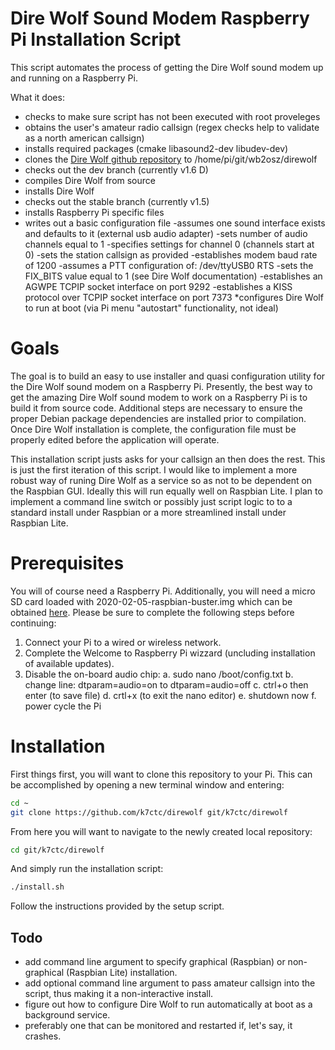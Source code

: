 # Dire Wolf Sound Modem Raspberry Pi Installation Script

This script automates the process of getting the Dire Wolf sound modem up and running on a Raspberry Pi.

What it does:
* checks to make sure script has not been executed with root proveleges
* obtains the user's amateur radio callsign (regex checks help to validate as a north american callsign)
* installs required packages (cmake libasound2-dev libudev-dev)
* clones the [Dire Wolf github repository](https://github.com/wb2osz/direwolf) to /home/pi/git/wb2osz/direwolf
* checks out the dev branch (currently v1.6 D)
* compiles Dire Wolf from source
* installs Dire Wolf
* checks out the stable branch (currently v1.5)
* installs Raspberry Pi specific files
* writes out a basic configuration file
  -assumes one sound interface exists and defaults to it (external usb audio adapter)
  -sets number of audio channels equal to 1
  -specifies settings for channel 0 (channels start at 0)
  -sets the station callsign as provided
  -establishes modem baud rate of 1200
  -assumes a PTT configuration of: /dev/ttyUSB0 RTS
  -sets the FIX_BITS value equal to 1 (see Dire Wolf documentation)
  -establishes an AGWPE TCPIP socket interface on port 9292
  -establishes a KISS protocol over TCPIP socket interface on port 7373
*configures Dire Wolf to run at boot (via Pi menu "autostart" functionality, not ideal)

# Goals

The goal is to build an easy to use installer and quasi configuration utility for the Dire Wolf sound modem on a Raspberry Pi.  Presently, the best way to get the amazing Dire Wolf sound modem to work on a Raspberry Pi is to build it from source code.  Additional steps are necessary to ensure the proper Debian package dependencies are installed prior to compilation.  Once Dire Wolf installation is complete, the configuration file must be properly edited before the application will operate.

This installation script justs asks for your callsign an then does the rest.  This is just the first iteration of this script.  I would like to implement a more robust way of runing Dire Wolf as a service so as not to be dependent on the Raspbian GUI.  Ideally this will run equally well on Raspbian Lite.  I plan to implement a command line switch or possibly just script logic to to a standard install under Raspbian or a more streamlined install under Raspbian Lite.

# Prerequisites

You will of course need a Raspberry Pi.  Additionally, you will need a micro SD card loaded with 2020-02-05-raspbian-buster.img which can be obtained [here](http://downloads.raspberrypi.org/raspbian/images/raspbian-2020-02-07/2020-02-05-raspbian-buster.zip).  Please be sure to complete the following steps before continuing:

1. Connect your Pi to a wired or wireless network.
2. Complete the Welcome to Raspberry Pi wizzard (uncluding installation of available updates).
3. Disable the on-board audio chip:
  a. sudo nano /boot/config.txt
  b. change line: dtparam=audio=on to dtparam=audio=off
  c. ctrl+o then enter (to save file)
  d. crtl+x (to exit the nano editor)
  e. shutdown now
  f. power cycle the Pi

# Installation

First things first, you will want to clone this repository to your Pi.  This can be accomplished by opening a new terminal window and entering:

```bash
cd ~
git clone https://github.com/k7ctc/direwolf git/k7ctc/direwolf
```

From here you will want to navigate to the newly created local repository:

```bash
cd git/k7ctc/direwolf
```

And simply run the installation script:

```bash
./install.sh
```

Follow the instructions provided by the setup script.

## Todo

* add command line argument to specify graphical (Raspbian) or non-graphical (Raspbian Lite) installation.
* add optional command line argument to pass amateur callsign into the script, thus making it a non-interactive install.
* figure out how to configure Dire Wolf to run automatically at boot as a background service.
* preferably one that can be monitored and restarted if, let's say, it crashes.

